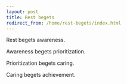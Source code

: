 ```yaml
---
layout: post
title: Rest begets
redirect_from: /home/rest-begets/index.html
---
```

<p>Rest begets awareness.</p>

<p>Awareness begets prioritization.</p>

<p>Prioritization begets caring. </p>

<p>Caring begets achievement.</p>
